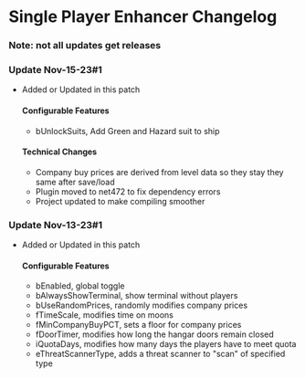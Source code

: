# Single Player Enhancer Changelog
### Note: not all updates get releases

### Update Nov-15-23#1
*  Added or Updated in this patch
    #### Configurable Features
    *  bUnlockSuits, Add Green and Hazard suit to ship
    #### Technical Changes
    *  Company buy prices are derived from level data so they stay they same after save/load
    *  Plugin moved to net472 to fix dependency errors
    *  Project updated to make compiling smoother

### Update Nov-13-23#1
*  Added or Updated in this patch
    #### Configurable Features
    *  bEnabled, global toggle
    *  bAlwaysShowTerminal, show terminal without players
    *  bUseRandomPrices, randomly modifies company prices
    *  fTimeScale, modifies time on moons
    *  fMinCompanyBuyPCT, sets a floor for company prices
    *  fDoorTimer, modifies how long the hangar doors remain closed
    *  iQuotaDays, modifies how many days the players have to meet quota
    *  eThreatScannerType, adds a threat scanner to "scan" of specified type